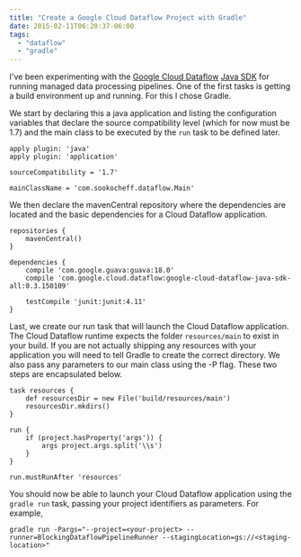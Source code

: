 ```yaml
---
title: "Create a Google Cloud Dataflow Project with Gradle"
date: 2015-02-11T06:20:37-06:00
tags: 
  - "dataflow"
  - "gradle"
---
```


I've been experimenting with the [Google Cloud
Dataflow](https://cloud.google.com/dataflow/) [Java
SDK](https://github.com/GoogleCloudPlatform/DataflowJavaSDK) for running managed
data processing pipelines. One of the first tasks is getting a build environment
up and running. For this I chose Gradle.

We start by declaring this a java application and listing the configuration
variables that declare the source compatibility level (which for now must be
1.7) and the main class to be executed by the `run` task to be defined later.

```
apply plugin: 'java'
apply plugin: 'application'

sourceCompatibility = '1.7'

mainClassName = 'com.sookocheff.dataflow.Main'
```

We then declare the mavenCentral repository where the dependencies are located
and the basic dependencies for a Cloud Dataflow application.

```
repositories {
    mavenCentral()
}

dependencies {
    compile 'com.google.guava:guava:18.0'
    compile 'com.google.cloud.dataflow:google-cloud-dataflow-java-sdk-all:0.3.150109'
    
    testCompile 'junit:junit:4.11'
}
```

Last, we create our run task that will launch the Cloud Dataflow application.
The Cloud Dataflow runtime expects the folder `resources/main` to exist in your
build. If you are not actually shipping any resources with your application you
will need to tell Gradle to create the correct directory. We also pass any
parameters to our main class using the -P flag.  These two steps are
encapsulated below.

```
task resources {
    def resourcesDir = new File('build/resources/main')
    resourcesDir.mkdirs()
}

run {
    if (project.hasProperty('args')) {
        args project.args.split('\\s')
    }
}

run.mustRunAfter 'resources'
```

You should now be able to launch your Cloud Dataflow application using the
`gradle run` task, passing your project identifiers as parameters. For example,	

```
gradle run -Pargs="--project=<your-project> --runner=BlockingDataflowPipelineRunner --stagingLocation=gs://<staging-location>"
```
